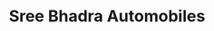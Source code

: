---
title: "Sree Bhadra Automobiles"
url: /thiruvananthapuram/sree-bhadra-automobiles/
shop: Handy
---